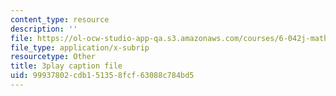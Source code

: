 ```yaml
---
content_type: resource
description: ''
file: https://ol-ocw-studio-app-qa.s3.amazonaws.com/courses/6-042j-mathematics-for-computer-science-spring-2015/99937802cdb151358fcf63088c784bd5_eMWG-jTh-GE.vtt
file_type: application/x-subrip
resourcetype: Other
title: 3play caption file
uid: 99937802-cdb1-5135-8fcf-63088c784bd5
---
```

